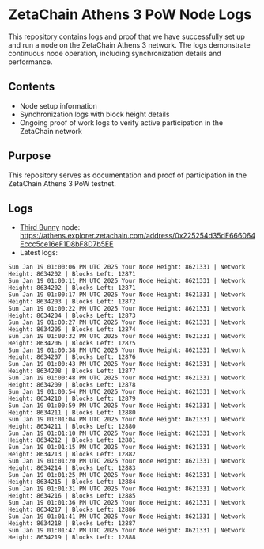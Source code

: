 # ZetaChain Athens 3 PoW Node Logs
This repository contains logs and proof that we have successfully set up and run a node on the ZetaChain Athens 3 network. The logs demonstrate continuous node operation, including synchronization details and performance.

## Contents
- Node setup information
- Synchronization logs with block height details
- Ongoing proof of work logs to verify active participation in the ZetaChain network

## Purpose
This repository serves as documentation and proof of participation in the ZetaChain Athens 3 PoW testnet.

## Logs

- [Third Bunny](https://thirdbunny.xyz/) node: https://athens.explorer.zetachain.com/address/0x225254d35dE666064Eccc5ce16eF1D8bF8D7b5EE
- Latest logs:
```
Sun Jan 19 01:00:06 PM UTC 2025 Your Node Height: 8621331 | Network Height: 8634202 | Blocks Left: 12871
Sun Jan 19 01:00:11 PM UTC 2025 Your Node Height: 8621331 | Network Height: 8634202 | Blocks Left: 12871
Sun Jan 19 01:00:17 PM UTC 2025 Your Node Height: 8621331 | Network Height: 8634203 | Blocks Left: 12872
Sun Jan 19 01:00:22 PM UTC 2025 Your Node Height: 8621331 | Network Height: 8634204 | Blocks Left: 12873
Sun Jan 19 01:00:27 PM UTC 2025 Your Node Height: 8621331 | Network Height: 8634205 | Blocks Left: 12874
Sun Jan 19 01:00:32 PM UTC 2025 Your Node Height: 8621331 | Network Height: 8634206 | Blocks Left: 12875
Sun Jan 19 01:00:38 PM UTC 2025 Your Node Height: 8621331 | Network Height: 8634207 | Blocks Left: 12876
Sun Jan 19 01:00:43 PM UTC 2025 Your Node Height: 8621331 | Network Height: 8634208 | Blocks Left: 12877
Sun Jan 19 01:00:48 PM UTC 2025 Your Node Height: 8621331 | Network Height: 8634209 | Blocks Left: 12878
Sun Jan 19 01:00:54 PM UTC 2025 Your Node Height: 8621331 | Network Height: 8634210 | Blocks Left: 12879
Sun Jan 19 01:00:59 PM UTC 2025 Your Node Height: 8621331 | Network Height: 8634211 | Blocks Left: 12880
Sun Jan 19 01:01:04 PM UTC 2025 Your Node Height: 8621331 | Network Height: 8634211 | Blocks Left: 12880
Sun Jan 19 01:01:10 PM UTC 2025 Your Node Height: 8621331 | Network Height: 8634212 | Blocks Left: 12881
Sun Jan 19 01:01:15 PM UTC 2025 Your Node Height: 8621331 | Network Height: 8634213 | Blocks Left: 12882
Sun Jan 19 01:01:20 PM UTC 2025 Your Node Height: 8621331 | Network Height: 8634214 | Blocks Left: 12883
Sun Jan 19 01:01:25 PM UTC 2025 Your Node Height: 8621331 | Network Height: 8634215 | Blocks Left: 12884
Sun Jan 19 01:01:31 PM UTC 2025 Your Node Height: 8621331 | Network Height: 8634216 | Blocks Left: 12885
Sun Jan 19 01:01:36 PM UTC 2025 Your Node Height: 8621331 | Network Height: 8634217 | Blocks Left: 12886
Sun Jan 19 01:01:41 PM UTC 2025 Your Node Height: 8621331 | Network Height: 8634218 | Blocks Left: 12887
Sun Jan 19 01:01:47 PM UTC 2025 Your Node Height: 8621331 | Network Height: 8634219 | Blocks Left: 12888
```
